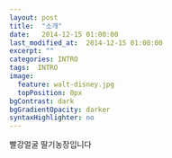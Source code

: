 ```yaml
---
layout: post
title:  "소개"
date:   2014-12-15 01:00:00
last_modified_at:  2014-12-15 01:00:00
excerpt: ""
categories: INTRO
tags:  INTRO
image:
  feature: walt-disney.jpg
  topPosition: 0px
bgContrast: dark
bgGradientOpacity: darker
syntaxHighlighter: no
---
```


빨강얼굴 딸기농장입니다
